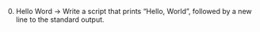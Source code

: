 0. Hello Word -> Write a script that prints “Hello, World”, followed by a new line to the standard output.
